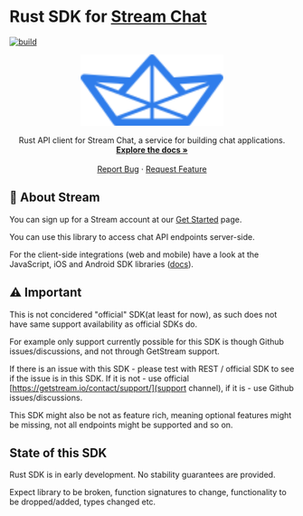 # Rust SDK for [Stream Chat](https://getstream.io/chat/)

[![build](https://github.com/ffenix113/stream-chat-rust/workflows/build/badge.svg)](https://github.com/ffenix113/stream-chat-rust/actions)

<p align="center">
    <img src="./assets/logo.svg" width="50%" height="50%">
</p>
<p align="center">
    Rust API client for Stream Chat, a service for building chat applications.
    <br />
    <a href="https://getstream.io/chat/docs/"><strong>Explore the docs »</strong></a>
    <br />
    <br />
    <a href="https://github.com/ffenix113/stream-chat-rust/issues">Report Bug</a>
    ·
    <a href="https://github.com/ffenix113/stream-chat-rust/issues">Request Feature</a>
</p>

## 📝 About Stream

You can sign up for a Stream account at our [Get Started](https://getstream.io/chat/get_started/) page.

You can use this library to access chat API endpoints server-side.

For the client-side integrations (web and mobile) have a look at the JavaScript, iOS and Android SDK libraries ([docs](https://getstream.io/chat/)).

## ⚠️ Important

This is not concidered "official" SDK(at least for now), as such does not have same support availability as official SDKs do.

For example only support currently possible for this SDK is though Github issues/discussions, 
and not through GetStream support.

If there is an issue with this SDK - please test with REST / official SDK to see if the issue is in this SDK.
If it is not - use official [https://getstream.io/contact/support/](support channel), if it is - use Github issues/discussions.

This SDK might also be not as feature rich, meaning optional features might be missing, not all endpoints might be supported and so on.

## State of this SDK

Rust SDK is in early development. No stability guarantees are provided.

Expect library to be broken, function signatures to change, functionality to be dropped/added, types changed etc.